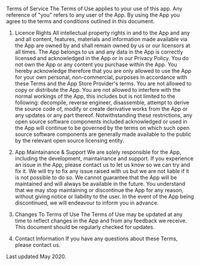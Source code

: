 Terms of Service
The Terms of Use applies to your use of this app. Any reference of "you" refers to any user of the App. By using the App you agree to the terms and conditions outlined in this document.

1. Licence Rights
All intellectual property rights in and to the App and any and all content, features, materials and information made available via the App are owned by and shall remain owned by us or our licensors at all times.
The App belongs to us and any data in the App is correctly licensed and acknowledged in the App or in our Privacy Policy. You do not own the App or any content you purchase within the App. You hereby acknowledge therefore that you are only allowed to use the App for your own personal, non-commercial, purposes in accordance with these Terms and the App Store Provider's terms. You are not allowed to copy or distribute the App. You are not allowed to interfere with the normal workings of the App, this includes but is not limited to the following: decompile, reverse engineer, disassemble, attempt to derive the source code of, modify or create derivative works from the App or any updates or any part thereof. Notwithstanding these restrictions, any open source software components included acknowledged or used in the App will continue to be governed by the terms on which such open source software components are generally made available to the public by the relevant open source licensing entity.

4. App Maintainance & Support
We are solely responsible for the App, including the development, maintainance and support. If you experience an issue in the App, please contact us to let us know so we can try and fix it. We will try to fix any issue raised with us but we are not liable if it is not possible to do so.
We cannot guarantee that the App will be maintained and will always be available in the future. You understand that we may stop maintaining or discontinue the App for any reason, without giving notice or liability to the user. In the event of the App being discontinued, we will endeavour to inform you in advance.

5. Changes To Terms of Use
The Terms of Use may be updated at any time to reflect changes in the App and from any feedback we receive. This document should be regularly checked for updates.

6. Contact Information
If you have any questions about these Terms, please contact us.


Last updated May 2020.
